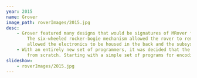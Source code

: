 ```yaml
---
year: 2015
name: Grover
image_path: roverImages/2015.jpg
desc:
    - Grover featured many designs that would be signatures of MRover for the next few years. 
        The six-wheeled rocker-bogie mechanism allowed the rover to remain stable on uneven terrain, and the rectangular chassis
        allowed the electronics to be housed in the back and the subsystems in the front.
    - With an entirely new set of programmers, it was decided that the previous year's software was outdated and that the best move was to start
        from scratch. Starting with a simple set of programs for encoding joystick data at the base station and decoding it onboard the rover, our programmers began developing code that would be used in future years and learning lessons in developing a maintainable codebase.
slideshow: 
    - roverImages/2015.jpg
---
```


<!-- Full name: Grover M. Rover -->
<!-- Other notes -->
<!-- 2013 Rover called "cydonia"-->
<!-- Theres also the 2011-2012ish era Mars society challenge entry that isn't exactly a rover-->
